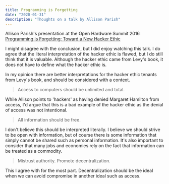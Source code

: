 ```yaml
---
title: Programming is Forgetting
date: "2020-01-31"
description: "Thoughts on a talk by Allison Parish"
---
```


Allison Parish's presentation at the Open Hardware Summit 2016
[Programming is Forgetting: Toward a New Hacker Ethic](http://opentranscripts.org/transcript/programming-forgetting-new-hacker-ethic/)

I might disagree with the conclusion, but I did enjoy watching this talk. I do agree that the literal interpretation of the hacker ethic is flawed, but I do still think that
it is valuable. Although the hacker ethic came from Levy's book, it does not have to define what the hacker ethic is.

In my opinion there are better interpretations for the hacker ethic tenants from Levy's book, and should be considered with a context.

> Access to computers should be unlimited and total.

While Allison points to 'hackers' as having denied Margaret Hamilton from access, I'd argue that this is a bad example of the hacker ethic as the denial of access was not intentional.

> All information should be free.

I don't believe this should be interpreted literally. I believe we should strive to be open with information, but of course there is some information that simply cannot be shared such as personal information. It's also important to consider that many jobs and economies rely on the fact that information can be treated as a commodity.

> Mistrust authority. Promote decentralization.

This I agree with for the most part. Decentralization should be the ideal when we can avoid compromise in another ideal such as access.

